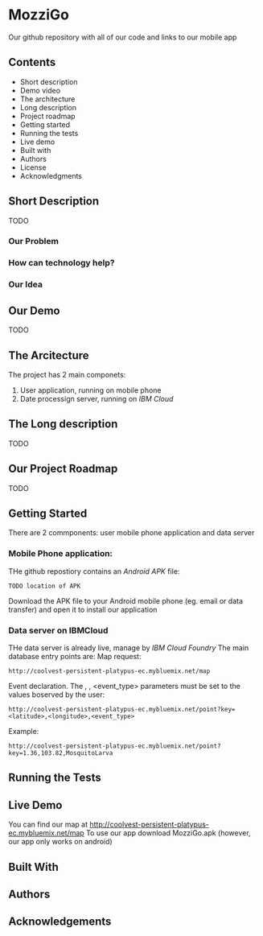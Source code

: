 # MozziGo
Our github repository with all of our code and links to our mobile app
## Contents
- Short description
- Demo video
- The architecture
- Long description
- Project roadmap
- Getting started
- Running the tests
- Live demo
- Built with
- Authors
- License
- Acknowledgments
## Short Description
TODO
### Our Problem
### How can technology help?
### Our Idea
## Our Demo
TODO
## The Arcitecture
The project has 2 main componets:
1. User application, running on mobile phone
2. Date processign server, running on *IBM Cloud*
## The Long description
TODO
## Our Project Roadmap
TODO
## Getting Started
There are 2 commponents: user mobile phone application and data server
### Mobile Phone application:
THe github repostiory contains an *Android APK* file:
```
TODO location of APK
```
Download the APK file to your Android mobile phone (eg. email or data transfer) and open it to install our application
### Data server on IBMCloud
THe data server is already live, manage by *IBM Cloud Foundry*
The main database entry points are:
Map request:
```
http://coolvest-persistent-platypus-ec.mybluemix.net/map
```
Event declaration. The <latitude>, <longitude>, <event_type> parameters must be set to the values boserved by the user:
```
http://coolvest-persistent-platypus-ec.mybluemix.net/point?key=<latitude>,<longitude>,<event_type>
```
Example:
```
http://coolvest-persistent-platypus-ec.mybluemix.net/point?key=1.36,103.82,MosquitoLarva
```

## Running the Tests
## Live Demo
You can find our map at http://coolvest-persistent-platypus-ec.mybluemix.net/map
To use our app download MozziGo.apk (however, our app only works on android)
## Built With
## Authors
## Acknowledgements

